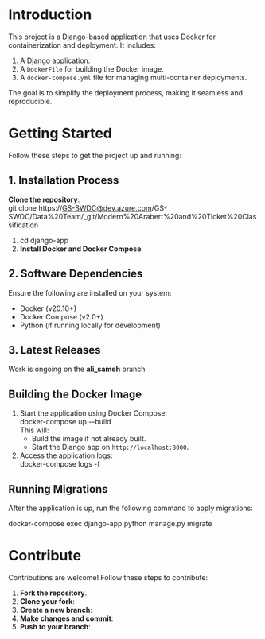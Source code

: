 # **Introduction**

This project is a Django-based application that uses Docker for containerization and deployment. It includes:

1. A Django application.  
2. A `DockerFile` for building the Docker image.  
3. A `docker-compose.yml` file for managing multi-container deployments.

The goal is to simplify the deployment process, making it seamless and reproducible.

# **Getting Started**

Follow these steps to get the project up and running:

## **1\. Installation Process**

**Clone the repository**:  
git clone https://GS-SWDC@dev.azure.com/GS-SWDC/Data%20Team/\_git/Modern%20Arabert%20and%20Ticket%20Classification

1. cd django-app  
2. **Install Docker and Docker Compose**

## **2\. Software Dependencies**

Ensure the following are installed on your system:

* Docker (v20.10+)  
* Docker Compose (v2.0+)  
* Python (if running locally for development)

## **3\. Latest Releases**

Work is ongoing on the **ali\_sameh** branch.

## **Building the Docker Image**

1. Start the application using Docker Compose:  
   docker-compose up \--build  
   This will:  
   * Build the image if not already built.  
   * Start the Django app on `http://localhost:8000`.  
2. Access the application logs:  
   docker-compose logs \-f

## **Running Migrations**

After the application is up, run the following command to apply migrations:

docker-compose exec django-app python manage.py migrate

# **Contribute**

Contributions are welcome\! Follow these steps to contribute:

1. **Fork the repository**.  
2. **Clone your fork**:  
3. **Create a new branch**:  
4. **Make changes and commit**:  
5. **Push to your branch**:

